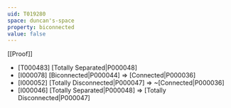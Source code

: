 ```yaml
---
uid: T019280
space: duncan's-space
property: biconnected
value: false
---
```

[[Proof]]

* [T000483] [Totally Separated|P000048]
* [I000078] [Biconnected|P000044] => [Connected|P000036]
* [I000052] [Totally Disconnected|P000047] => ~[Connected|P000036]
* [I000046] [Totally Separated|P000048] => [Totally Disconnected|P000047]

